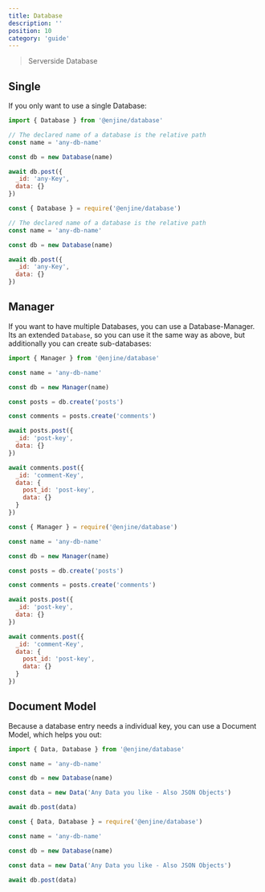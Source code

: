 ```yaml
---
title: Database
description: ''
position: 10
category: 'guide'
---
```


> Serverside Database

## Single

If you only want to use a single Database:

<code-group>
  <code-block label="es6" active>

  ```js
  import { Database } from '@enjine/database'

  // The declared name of a database is the relative path  
  const name = 'any-db-name'

  const db = new Database(name)

  await db.post({
    _id: 'any-Key',
    data: {}
  })
  ```

  </code-block>
  <code-block label="commonjs">

  ```js
  const { Database } = require('@enjine/database')
  
  // The declared name of a database is the relative path  
  const name = 'any-db-name'

  const db = new Database(name)

  await db.post({
    _id: 'any-Key',
    data: {}
  })
  ```

  </code-block>
</code-group>


## Manager

If you want to have multiple Databases, you can use a Database-Manager. Its an extended `Database`, so you can use it the same way as above, but additionally you can create sub-databases:

<code-group>
  <code-block label="es6" active>

  ```js
  import { Manager } from '@enjine/database'

  const name = 'any-db-name'

  const db = new Manager(name)

  const posts = db.create('posts')

  const comments = posts.create('comments')

  await posts.post({
    _id: 'post-key',
    data: {}
  })

  await comments.post({
    _id: 'comment-Key',
    data: {
      post_id: 'post-key',
      data: {}
    }
  })
  ```

  </code-block>
  <code-block label="commonjs">

  ```js
  const { Manager } = require('@enjine/database')

  const name = 'any-db-name'

  const db = new Manager(name)

  const posts = db.create('posts')

  const comments = posts.create('comments')

  await posts.post({
    _id: 'post-key',
    data: {}
  })

  await comments.post({
    _id: 'comment-Key',
    data: {
      post_id: 'post-key',
      data: {}
    }
  })
  ```

  </code-block>
</code-group>


## Document Model

Because a database entry needs a individual key, you can use a Document Model, which helps you out:

<code-group>
  <code-block label="es6" active>

  ```js
  import { Data, Database } from '@enjine/database'

  const name = 'any-db-name'

  const db = new Database(name)

  const data = new Data('Any Data you like - Also JSON Objects')

  await db.post(data)
  ```

  </code-block>
  <code-block label="commonjs">

  ```js
  const { Data, Database } = require('@enjine/database')

  const name = 'any-db-name'

  const db = new Database(name)

  const data = new Data('Any Data you like - Also JSON Objects')

  await db.post(data)
  ```

  </code-block>
</code-group>
